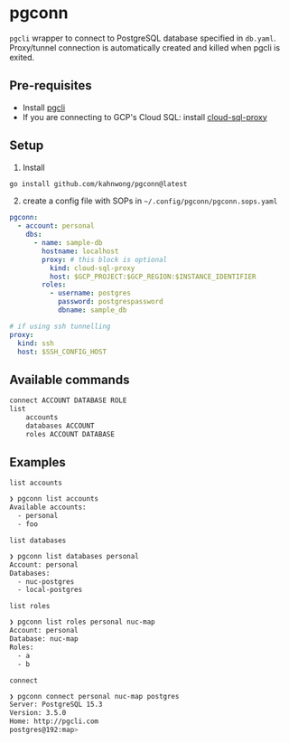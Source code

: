 # pgconn

`pgcli` wrapper to connect to PostgreSQL database specified in `db.yaml`. Proxy/tunnel connection is automatically created and killed when pgcli is exited.

## Pre-requisites

- Install [pgcli](https://www.pgcli.com/install)
- If you are connecting to GCP's Cloud SQL: install [cloud-sql-proxy](https://github.com/GoogleCloudPlatform/cloud-sql-proxy)

## Setup

1. Install

```bash
go install github.com/kahnwong/pgconn@latest
```

2. create a config file with SOPs in `~/.config/pgconn/pgconn.sops.yaml`

```yaml
pgconn:
  - account: personal
    dbs:
      - name: sample-db
        hostname: localhost
        proxy: # this block is optional
          kind: cloud-sql-proxy
          host: $GCP_PROJECT:$GCP_REGION:$INSTANCE_IDENTIFIER
        roles:
          - username: postgres
            password: postgrespassword
            dbname: sample_db

# if using ssh tunnelling
proxy:
  kind: ssh
  host: $SSH_CONFIG_HOST
```

## Available commands

```bash
connect ACCOUNT DATABASE ROLE
list
    accounts
    databases ACCOUNT
    roles ACCOUNT DATABASE
```

## Examples

`list accounts`

```bash
❯ pgconn list accounts
Available accounts:
  - personal
  - foo
```

`list databases`

```bash
❯ pgconn list databases personal
Account: personal
Databases:
  - nuc-postgres
  - local-postgres
```

`list roles`

```bash
❯ pgconn list roles personal nuc-map
Account: personal
Database: nuc-map
Roles:
  - a
  - b
```

`connect`

```bash
❯ pgconn connect personal nuc-map postgres
Server: PostgreSQL 15.3
Version: 3.5.0
Home: http://pgcli.com
postgres@192:map>
```
